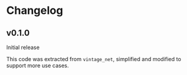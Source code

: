 # Changelog

## v0.1.0

Initial release

This code was extracted from `vintage_net`, simplified and modified to support
more use cases.
